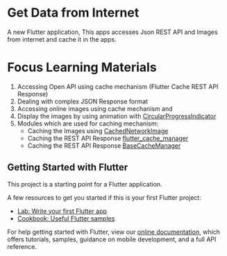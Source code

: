 # Get Data from Internet

A new Flutter application,
This apps accesses Json REST API  and Images from internet and cache it in the apps.

# Focus Learning Materials
1. Accessing Open API using cache mechanism (Flutter Cache REST API Response)
2. Dealing with complex JSON Response format
3. Accessing online images using cache mechanism and
4. Display the images by using animation with [CircularProgressIndicator](https://api.flutter.dev/flutter/material/CircularProgressIndicator-class.html)
5. Modules which are used for caching mechanism:
    -   Caching the Images using [CachedNetworkImage](https://pub.dev/packages/cached_network_image)
    -   Caching the REST API Response [flutter_cache_manager](https://pub.dev/documentation/flutter_cache_manager/latest/flutter_cache_manager/flutter_cache_manager-library.html)
    -   Caching the REST API Response [BaseCacheManager](https://pub.dev/documentation/flutter_cache_manager/latest/flutter_cache_manager/BaseCacheManager-class.html)



## Getting Started with Flutter

This project is a starting point for a Flutter application.

A few resources to get you started if this is your first Flutter project:

- [Lab: Write your first Flutter app](https://flutter.dev/docs/get-started/codelab)
- [Cookbook: Useful Flutter samples](https://flutter.dev/docs/cookbook)

For help getting started with Flutter, view our
[online documentation](https://flutter.dev/docs), which offers tutorials,
samples, guidance on mobile development, and a full API reference.


